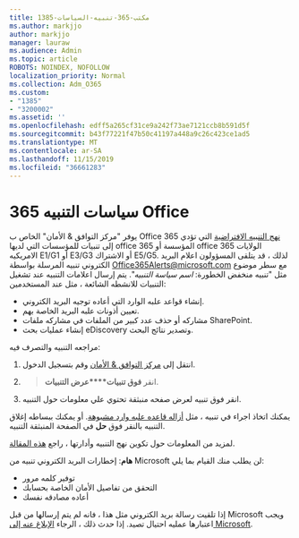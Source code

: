 ```yaml
---
title: 1385-مكتب-365-تنبيه-السياسات
ms.author: markjjo
author: markjjo
manager: lauraw
ms.audience: Admin
ms.topic: article
ROBOTS: NOINDEX, NOFOLLOW
localization_priority: Normal
ms.collection: Adm_O365
ms.custom:
- "1385"
- "3200002"
ms.assetid: ''
ms.openlocfilehash: edff5a265cf31ce9a242f73ae7121ccb8b591d5f
ms.sourcegitcommit: b43f77221f47b50c41197a448a9c26c423ce1ad5
ms.translationtype: MT
ms.contentlocale: ar-SA
ms.lasthandoff: 11/15/2019
ms.locfileid: "36661283"
---
```

# <a name="office-365-alert-policies"></a>سياسات التنبيه 365 Office

يوفر "مركز التوافق & الأمان" الخاص ب Office 365 [نهج التنبيه الافتراضية](https://docs.microsoft.com/office365/securitycompliance/alert-policies#default-alert-policies) التي تؤدي إلى تنبيات للمؤسسات التي لديها office 365 المؤسسة أو office 365 الولايات الامريكيه E1/G1 أو E3/G3 أو الاشتراك E5/G5. لذلك ، قد يتلقى المسؤولون اعلام البريد الكتروني تنبيه المرسلة بواسطة Office365Alerts@microsoft.com مع سطر موضوع مثل "تنبيه منخفض الخطورة: *اسم سياسة التنبيه*". يتم إرسال اعلامات التنبيه عند تشغيل التنبيات للانشطه الشائعة ، مثل عند المستخدمين:

- إنشاء قواعد علبه الوارد التي أعاده توجيه البريد الكتروني.
- تعيين أذونات علبه البريد الخاصة بهم.
- مشاركه أو حذف عدد كبير من الملفات في مشاركه ملفات SharePoint.
- إنشاء عمليات بحث eDiscovery وتصدير نتائج البحث.

مراجعه التنبيه والتصرف فيه:

1. انتقل إلى [مركز التوافق & الأمان](https://protection.office.com) وقم بتسجيل الدخول.
2.  > انقر **فوق تنبيات****عرض التنبيات**.
3. انقر فوق تنبيه لعرض صفحه منبثقة تحتوي علي معلومات حول التنبيه.

يمكنك اتخاذ اجراء في تنبيه ، مثل [أزاله قاعده علبه وارد مشبوهة](https://docs.microsoft.com/office365/securitycompliance/responding-to-a-compromised-email-account). أو يمكنك ببساطه إغلاق التنبيه بالنقر فوق **حل** في الصفحة المنبثقة التنبيه.

لمزيد من المعلومات حول تكوين نهج التنبيه وأدارتها ، راجع [هذه المقالة](https://docs.microsoft.com/office365/securitycompliance/alert-policies).

**هام**: إخطارات البريد الكتروني تنبيه من Microsoft لن يطلب منك القيام بما يلي:

- توفير كلمه مرور
- التحقق من تفاصيل الأمان الخاصة بحسابك
- أعاده مصادقه نفسك

إذا تلقيت رسالة بريد الكتروني مثل هذا ، فانه لم يتم إرسالها من قبل Microsoft ويجب اعتبارها عمليه احتيال تصيد. إذا حدث ذلك ، الرجاء [الإبلاغ عنه إلى Microsoft](https://docs.microsoft.com/office365/SecurityCompliance/report-junk-email-and-phishing-scams-in-outlook-on-the-web-eop).